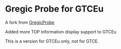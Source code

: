 # Gregic Probe for GTCEu

A fork from [GregicProbe](https://github.com/vfyjxf/GregicProbe)

Added more TOP information display support to GTCEu

This is a version for GTCEu only, not for GTCE.

